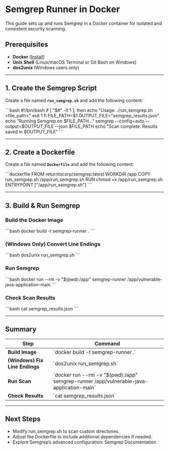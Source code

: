 # Semgrep Runner in Docker

This guide sets up and runs Semgrep in a Docker container for isolated and consistent security scanning.

## **Prerequisites**
- **Docker** ([Install](https://docs.docker.com/get-docker/))
- **Unix Shell** (Linux/macOS Terminal or Git Bash on Windows)
- **dos2unix** (Windows users only)

---

## **1. Create the Semgrep Script**
Create a file named **`run_semgrep.sh`** and add the following content:

\`\`\`bash
#!/bin/bash
if [ "$#" -lt 1 ]; then
    echo "Usage: ./run_semgrep.sh <file_path>"
    exit 1
fi
FILE_PATH=$1
OUTPUT_FILE="semgrep_results.json"
echo "Running Semgrep on $FILE_PATH..."
semgrep --config=auto --output=$OUTPUT_FILE --json $FILE_PATH
echo "Scan complete. Results saved in $OUTPUT_FILE"
\`\`\`

---

## **2. Create a Dockerfile**
Create a file named **`Dockerfile`** and add the following content:

\`\`\`dockerfile
FROM returntocorp/semgrep:latest
WORKDIR /app
COPY run_semgrep.sh /app/run_semgrep.sh
RUN chmod +x /app/run_semgrep.sh
ENTRYPOINT ["/app/run_semgrep.sh"]
\`\`\`

---

## **3. Build & Run Semgrep**
### **Build the Docker Image**
\`\`\`bash
docker build -t semgrep-runner .
\`\`\`

### **(Windows Only) Convert Line Endings**
\`\`\`bash
dos2unix run_semgrep.sh
\`\`\`

### **Run Semgrep**
\`\`\`bash
docker run --rm -v "$(pwd):/app" semgrep-runner /app/vulnerable-java-application-main
\`\`\`

### **Check Scan Results**
\`\`\`bash
cat semgrep_results.json
\`\`\`

---

## **Summary**
| Step | Command |
|------|---------|
| **Build Image** | \`docker build -t semgrep-runner .\` |
| **(Windows) Fix Line Endings** | \`dos2unix run_semgrep.sh\` |
| **Run Scan** | \`docker run --rm -v "$(pwd):/app" semgrep-runner /app/vulnerable-java-application-main\` |
| **Check Results** | \`cat semgrep_results.json\` |

---

## **Next Steps**
- Modify run_semgrep.sh to scan custom directories.
- Adjust the Dockerfile to include additional dependencies if needed.
- Explore Semgrep’s advanced configuration: Semgrep Documentation


